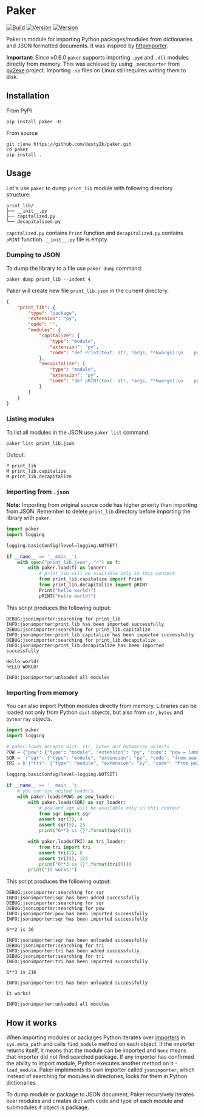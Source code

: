 # Paker

[![Build](https://github.com/desty2k/paker/actions/workflows/build.yml/badge.svg)](https://github.com/desty2k/paker/actions/workflows/build.yml)
[![Version](https://img.shields.io/pypi/v/paker)](https://pypi.org/project/paker/)
[![Version](https://img.shields.io/pypi/dm/paker)](https://pypi.org/project/paker/)


Paker is module for importing Python packages/modules from dictionaries and JSON formatted documents. 
It was inspired by [httpimporter](https://github.com/operatorequals/httpimport).

__Important:__ Since v0.6.0 `paker` supports importing `.pyd` and `.dll` modules directly from memory. 
This was achieved by using `_memimporter` from [py2exe](https://github.com/py2exe/py2exe) project.
Importing `.so` files on Linux still requires writing them to disk.

## Installation
From PyPI

```shell
pip install paker -U
```

From source

```shell
git clone https://github.com/desty2k/paker.git
cd paker
pip install .
```

## Usage

Let's use `paker` to dump `print_lib` module with following directory structure:
```
print_lib/
├── __init__.py
├── capitalized.py
└── decapitalized.py
 ```
`capitalized.py` contains `Print` function and `decapitalized.py` contains `pRINT` function. `__init__.py` file is empty.

### Dumping to JSON
To dump the library to a file use `paker dump` command:
```shell
paker dump print_lib --indent 4
```
Paker will create new file `print_lib.json` in the current directory.
```json
{
    "print_lib": {
        "type": "package",
        "extension": "py",
        "code": "",
        "modules": {
            "capitalize": {
                "type": "module",
                "extension": "py",
                "code": "def Print(text: str, *args, **kwargs):\n    print(text.capitalize(), *args, **kwargs)\n"
            },
            "decapitalize": {
                "type": "module",
                "extension": "py",
                "code": "def pRINT(text: str, *args, **kwargs):\n    print(text[0].lower() + text[1:].upper(), *args, **kwargs)\n"
            }
        }
    }
}
```
### Listing modules
To list all modules in the JSON use `paker list` command:
```shell
paker list print_lib.json
```

Output:
```text
P print_lib
M print_lib.capitalize
M print_lib.decapitalize
```

### Importing from `.json`
__Note:__ Importing from original source code has higher priority than importing from JSON. 
Remember to delete `print_lib` directory before importing the library with `paker`.

```python
import paker
import logging

logging.basicConfig(level=logging.NOTSET)

if __name__ == '__main__':
    with open("print_lib.json", "r") as f:
        with paker.load(f) as loader:
            # print_lib will be available only in this context
            from print_lib.capitalize import Print
            from print_lib.decapitalize import pRINT
            Print("hello world!")
            pRINT("hello world!")
```

This script produces the following output:
```text
DEBUG:jsonimporter:searching for print_lib
INFO:jsonimporter:print_lib has been imported successfully
DEBUG:jsonimporter:searching for print_lib.capitalize
INFO:jsonimporter:print_lib.capitalize has been imported successfully
DEBUG:jsonimporter:searching for print_lib.decapitalize
INFO:jsonimporter:print_lib.decapitalize has been imported successfully

Hello world!
hELLO WORLD!

INFO:jsonimporter:unloaded all modules
```

### Importing from memory

You can also import Python modules directly from memory. 
Libraries can be loaded not only from Python `dict` objects, but also from `str`, `bytes` and `bytearray` objects. 

```python
import paker
import logging

# paker.loads accepts dict, str, bytes and bytearray objects
POW = {"pow": {"type": "module", "extension": "py", "code": "pow = lambda x, y: x**y"}}
SQR = '{"sqr": {"type": "module", "extension": "py", "code": "from pow import pow\\nsqr = lambda x: pow(x, 2)"}}'
TRI = b'{"tri": {"type": "module", "extension": "py", "code": "from pow import pow\\ntri = lambda x: pow(x, 3)"}}'

logging.basicConfig(level=logging.NOTSET)

if __name__ == '__main__':
    # you can use nested loaders
    with paker.loads(POW) as pow_loader:
        with paker.loads(SQR) as sqr_loader:
            # pow and sqr will be available only in this context
            from sqr import sqr
            assert sqr(2), 4
            assert sqr(5), 25
            print("6**2 is {}".format(sqr(6)))

        with paker.loads(TRI) as tri_loader:
            from tri import tri
            assert tri(2), 8
            assert tri(5), 125
            print("6**3 is {}".format(tri(6)))
        print("It works!")

```
This script produces the following output:
```text
DEBUG:jsonimporter:searching for sqr
INFO:jsonimporter:sqr has been added successfully
DEBUG:jsonimporter:searching for sqr
DEBUG:jsonimporter:searching for pow
INFO:jsonimporter:pow has been imported successfully
INFO:jsonimporter:sqr has been imported successfully

6**2 is 36

INFO:jsonimporter:sqr has been unloaded successfully
DEBUG:jsonimporter:searching for tri
INFO:jsonimporter:tri has been added successfully
DEBUG:jsonimporter:searching for tri
INFO:jsonimporter:tri has been imported successfully

6**3 is 216

INFO:jsonimporter:tri has been unloaded successfully

It works!

INFO:jsonimporter:unloaded all modules
```


## How it works

When importing modules or packages Python iterates over [importers](https://docs.python.org/3/glossary.html#term-importer) in `sys.meta_path` and calls `find_module` method on each object.
If the importer returns itself, it means that the module can be imported and `None` means that importer did not find searched package.
If any importer has confirmed the ability to import module, Python executes another method on it - `load_module`.
Paker implements its own importer called `jsonimporter`, which instead of searching for modules in directories, looks for them in Python dictionaries

To dump module or package to JSON document, Paker recursively iterates over modules and creates dict with 
code and type of each module and submodules if object is package.
